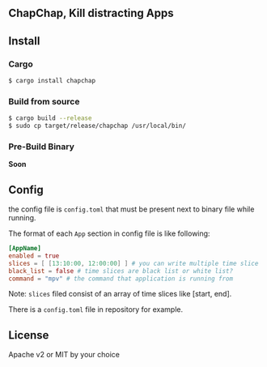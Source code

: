 ## ChapChap, Kill distracting Apps

## Install
### Cargo
```sh
$ cargo install chapchap
```

### Build from source
```sh
$ cargo build --release
$ sudo cp target/release/chapchap /usr/local/bin/
```

### Pre-Build Binary
**Soon**

## Config
the config file is `config.toml` that must be present next to binary
file while running.

The format of each `App` section in config file is like following:
```toml
[AppName]
enabled = true
slices = [ [13:10:00, 12:00:00] ] # you can write multiple time slice
black_list = false # time slices are black list or white list?
command = "mpv" # the command that application is running from
```
Note: `slices` filed consist of an array of time slices like [start,
end].

There is a `config.toml` file in repository for example.

## License
Apache v2 or MIT by your choice
